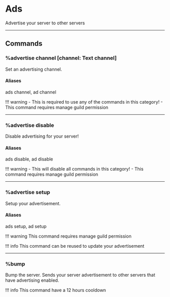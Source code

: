 # Ads
Advertise your server to other servers

---

## Commands

### %advertise channel [channel: Text channel]

Set an advertising channel.

#### Aliases
ads channel, ad channel

!!! warning
    - This is required to use any of the commands in this category!
    - This command requires manage guild permission

---

### %advertise disable

Disable advertising for your server!

#### Aliases
ads disable, ad disable

!!! warning
    - This will disable all commands in this category!
    - This command requires manage guild permission

---

### %advertise setup

Setup your advertisement.

#### Aliases
ads setup, ad setup

!!! warning
    This command requires manage guild permission

!!! info
    This command can be reused to update your advertisement

---

### %bump

Bump the server. Sends your server advertisement to other servers that have advertising enabled.

!!! info
    This command have a 12 hours cooldown